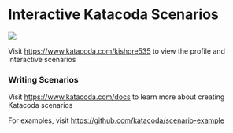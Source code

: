 # Interactive Katacoda Scenarios

[![](http://shields.katacoda.com/katacoda/kishore535/count.svg)](https://www.katacoda.com/kishore535 "Get your profile on Katacoda.com")

Visit https://www.katacoda.com/kishore535 to view the profile and interactive scenarios

### Writing Scenarios
Visit https://www.katacoda.com/docs to learn more about creating Katacoda scenarios

For examples, visit https://github.com/katacoda/scenario-example
